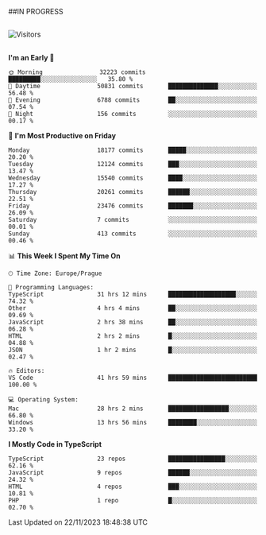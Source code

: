 ##IN PROGRESS
##
![Visitors](https://komarev.com/ghpvc/?username=petrbui&style=for-the-badge&label=Visitors+👀)



##
<!--
[![My GitHub stats](https://github-readme-stats.vercel.app/api?username=petrbui&theme=github_dark)](https://github.com/anuraghazra/github-readme-stats)

[![My wakatime stats](https://github-readme-stats.vercel.app/api/wakatime?username=petrbui&theme=github_dark)](https://github.com/anuraghazra/github-readme-stats)
-->
<!--START_SECTION:waka-->
**I'm an Early 🐤** 

```text
🌞 Morning                32223 commits       █████████░░░░░░░░░░░░░░░░   35.80 % 
🌆 Daytime                50831 commits       ██████████████░░░░░░░░░░░   56.48 % 
🌃 Evening                6788 commits        ██░░░░░░░░░░░░░░░░░░░░░░░   07.54 % 
🌙 Night                  156 commits         ░░░░░░░░░░░░░░░░░░░░░░░░░   00.17 % 
```
📅 **I'm Most Productive on Friday** 

```text
Monday                   18177 commits       █████░░░░░░░░░░░░░░░░░░░░   20.20 % 
Tuesday                  12124 commits       ███░░░░░░░░░░░░░░░░░░░░░░   13.47 % 
Wednesday                15540 commits       ████░░░░░░░░░░░░░░░░░░░░░   17.27 % 
Thursday                 20261 commits       ██████░░░░░░░░░░░░░░░░░░░   22.51 % 
Friday                   23476 commits       ███████░░░░░░░░░░░░░░░░░░   26.09 % 
Saturday                 7 commits           ░░░░░░░░░░░░░░░░░░░░░░░░░   00.01 % 
Sunday                   413 commits         ░░░░░░░░░░░░░░░░░░░░░░░░░   00.46 % 
```


📊 **This Week I Spent My Time On** 

```text
🕑︎ Time Zone: Europe/Prague

💬 Programming Languages: 
TypeScript               31 hrs 12 mins      ███████████████████░░░░░░   74.32 % 
Other                    4 hrs 4 mins        ██░░░░░░░░░░░░░░░░░░░░░░░   09.69 % 
JavaScript               2 hrs 38 mins       ██░░░░░░░░░░░░░░░░░░░░░░░   06.28 % 
HTML                     2 hrs 2 mins        █░░░░░░░░░░░░░░░░░░░░░░░░   04.88 % 
JSON                     1 hr 2 mins         █░░░░░░░░░░░░░░░░░░░░░░░░   02.47 % 

🔥 Editors: 
VS Code                  41 hrs 59 mins      █████████████████████████   100.00 % 

💻 Operating System: 
Mac                      28 hrs 2 mins       █████████████████░░░░░░░░   66.80 % 
Windows                  13 hrs 56 mins      ████████░░░░░░░░░░░░░░░░░   33.20 % 
```

**I Mostly Code in TypeScript** 

```text
TypeScript               23 repos            ████████████████░░░░░░░░░   62.16 % 
JavaScript               9 repos             ██████░░░░░░░░░░░░░░░░░░░   24.32 % 
HTML                     4 repos             ███░░░░░░░░░░░░░░░░░░░░░░   10.81 % 
PHP                      1 repo              █░░░░░░░░░░░░░░░░░░░░░░░░   02.70 % 
```




 Last Updated on 22/11/2023 18:48:38 UTC
<!--END_SECTION:waka-->
